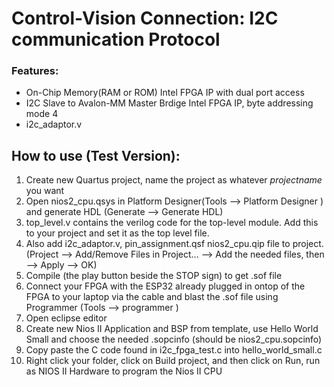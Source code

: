 # Control-Vision Connection: I2C communication Protocol

### Features:
- On-Chip Memory(RAM or ROM) Intel FPGA IP with dual port access 
- I2C Slave to Avalon-MM Master Brdige Intel FPGA IP, byte addressing mode 4
- i2c_adaptor.v

## How to use (Test Version):
1. Create new Quartus project, name the project as whatever _projectname_ you want
2. Open nios2_cpu.qsys in Platform Designer(Tools --> Platform Designer ) and generate HDL (Generate --> Generate HDL)
3. top_level.v contains the verilog code for the top-level module. Add this to your project and set it as the top level file.
5. Also add i2c_adaptor.v, pin_assignment.qsf nios2_cpu.qip file to project. (Project --> Add/Remove Files in Project... --> Add the needed files, then -->  Apply --> OK)
6. Compile (the play button beside the STOP sign) to get .sof file
7. Connect your FPGA with the ESP32 already plugged in ontop of the FPGA to your laptop via the cable and blast the .sof file using Programmer (Tools --> programmer )
8. Open eclipse editor
9. Create new Nios II Application and BSP from template, use Hello World Small and choose the needed .sopcinfo (should be nios2_cpu.sopcinfo)
10. Copy paste the C code found in i2c_fpga_test.c into hello_world_small.c
11. Right click your folder, click on Build project, and then click on Run, run as NIOS II Hardware to program the Nios II CPU

